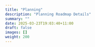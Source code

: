 ```yaml
---
title: "Planning"
description: "Planning Roadmap Details"
summary: ""
date: 2025-03-23T19:03:40+11:00
draft: false
images: []
weight: 200
---
```

